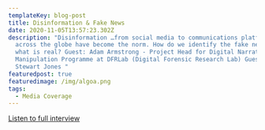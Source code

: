 ```yaml
---
templateKey: blog-post
title: Disinformation & Fake News
date: 2020-11-05T13:57:23.302Z
description: "Disinformation …from social media to communications platforms
  across the globe have become the norm. How do we identify the fake news from
  what is real? Guest: Adam Armstrong - Project Head for Digital Narrative
  Manipulation Programme at DFRLab (Digital Forensic Research Lab) Guest:
  Stewart Jones "
featuredpost: true
featuredimage: /img/algoa.png
tags:
  - Media Coverage
---
```

[Listen to full interview](https://iono.fm/e/951415)